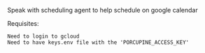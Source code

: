 Speak with scheduling agent to help schedule on google calendar

Requisites:

    Need to login to gcloud
    Need to have keys.env file with the 'PORCUPINE_ACCESS_KEY'